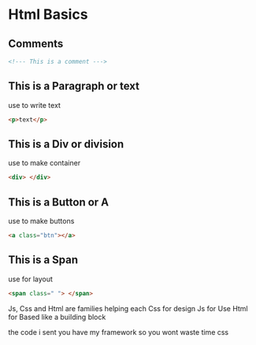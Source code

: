 
<link rel="stylesheet"
href="mdfutr.css"/>

# Html Basics

## Comments
```html
<!--- This is a comment --->
```

## This is a Paragraph or text
 use to write text

```html
<p>text</p>
```
## This is a Div or division
 use to make container
 ```html
 <div> </div>
 ```
 
## This is a Button or A 
use to make buttons

```html
<a class="btn"></a>
```

## This is a Span
use for layout
```html
<span class=" "> </span>
```

Js, Css and Html are families helping each
Css for design
Js for Use
Html for Based like a building block

the code i sent you have my framework so you wont waste time css
